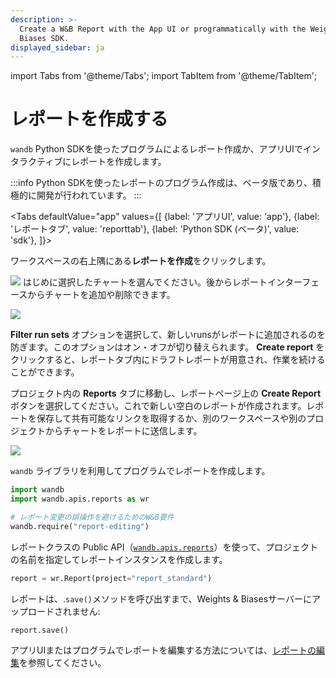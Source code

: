 ```yaml
---
description: >-
  Create a W&B Report with the App UI or programmatically with the Weights &
  Biases SDK.
displayed_sidebar: ja
---
```

import Tabs from '@theme/Tabs';
import TabItem from '@theme/TabItem';

# レポートを作成する

<head>
  <title>W&Bレポートを作成する</title>
</head>

`wandb` Python SDKを使ったプログラムによるレポート作成か、アプリUIでインタラクティブにレポートを作成します。

:::info
Python SDKを使ったレポートのプログラム作成は、ベータ版であり、積極的に開発が行われています。
:::

<Tabs
  defaultValue="app"
  values={[
    {label: 'アプリUI', value: 'app'},
    {label: 'レポートタブ', value: 'reporttab'},
    {label: 'Python SDK (ベータ)', value: 'sdk'},
  ]}>
  <TabItem value="app">

ワークスペースの右上隅にある**レポートを作成**をクリックします。

![](/images/reports/create_a_report_button.png)
はじめに選択したチャートを選んでください。後からレポートインターフェースからチャートを追加や削除できます。

![](/images/reports/create_a_report_modal.png)

**Filter run sets** オプションを選択して、新しいrunsがレポートに追加されるのを防ぎます。このオプションはオン・オフが切り替えられます。 **Create report** をクリックすると、レポートタブ内にドラフトレポートが用意され、作業を続けることができます。
  </TabItem>
  <TabItem value="reporttab">

プロジェクト内の **Reports** タブに移動し、レポートページ上の **Create Report** ボタンを選択してください。これで新しい空白のレポートが作成されます。レポートを保存して共有可能なリンクを取得するか、別のワークスペースや別のプロジェクトからチャートをレポートに送信します。

![](/images/reports/create_report_button.png)
  </TabItem>
  <TabItem value="sdk">

`wandb` ライブラリを利用してプログラムでレポートを作成します。

```python
import wandb
import wandb.apis.reports as wr

# レポート変更の誤操作を避けるためのW&B要件
wandb.require("report-editing")
```

レポートクラスの Public API（[`wandb.apis.reports`](https://docs.wandb.ai/ref/python/public-api/api#reports)）を使って、プロジェクトの名前を指定してレポートインスタンスを作成します。

```python
report = wr.Report(project="report_standard")
```
レポートは、.`save()`メソッドを呼び出すまで、Weights & Biasesサーバーにアップロードされません:



```python
report.save()
```



アプリUIまたはプログラムでレポートを編集する方法については、[レポートの編集](https://docs.wandb.ai/guides/reports/edit-a-report)を参照してください。

  </TabItem>

</Tabs>